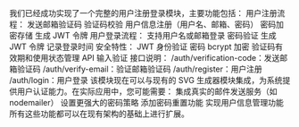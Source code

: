 我们已经成功实现了一个完整的用户注册登录模块，主要功能包括：
用户注册流程：
发送邮箱验证码
验证码校验
用户信息注册（用户名、邮箱、密码）
密码加密存储
生成 JWT 令牌
用户登录流程：
支持用户名或邮箱登录
密码验证
生成 JWT 令牌
记录登录时间
安全特性：
JWT 身份验证
密码 bcrypt 加密
验证码有效期和使用状态管理
API 输入验证
接口说明：
/auth/verification-code：发送邮箱验证码
/auth/verify-email：验证邮箱验证码
/auth/register：用户注册
/auth/login：用户登录
该模块现在可以与现有的 SVG 生成器模块集成，为系统提供用户认证能力。在实际应用中，您可能需要：
集成真实的邮件发送服务（如 nodemailer）
设置更强大的密码策略
添加密码重置功能
实现用户信息管理功能
所有这些功能都可以在现有架构的基础上进行扩展。
